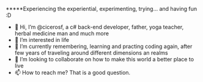 *****Experiencing the experiential, experimenting, trying... and having fun :D
- 👋 Hi, I’m @cicerosf, a c# back-end developer, father, yoga teacher, herbal medicine man and much more
- 👀 I’m interested in life
- 🌱 I’m currently remembering, learning and practing coding again, after few years of traveling around different dimensions an realms
- 💞️ I’m looking to collaborate on how to make this world a better place to live
- 📫 How to reach me? That is a good question.

<!---
cicerosf/cicerosf is a ✨ special ✨ repository because its `README.md` (this file) appears on your GitHub profile.
You can click the Preview link to take a look at your changes.
--->
